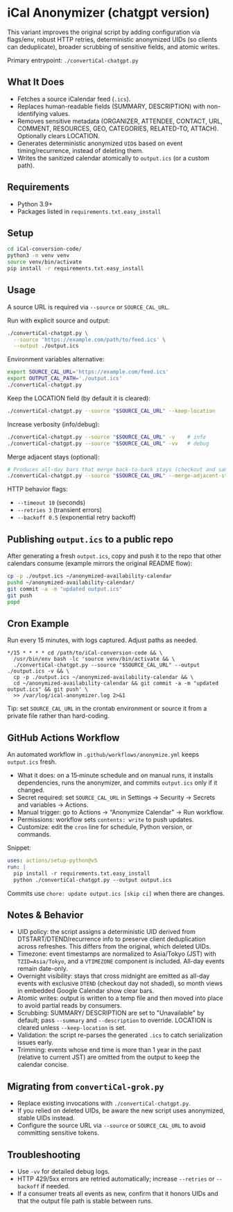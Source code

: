 # iCal Anonymizer (chatgpt version)

This variant improves the original script by adding configuration via flags/env, robust HTTP retries, deterministic anonymized UIDs (so clients can deduplicate), broader scrubbing of sensitive fields, and atomic writes.

Primary entrypoint: `./convertiCal-chatgpt.py`

## What It Does
- Fetches a source iCalendar feed (`.ics`).
- Replaces human-readable fields (SUMMARY, DESCRIPTION) with non-identifying values.
- Removes sensitive metadata (ORGANIZER, ATTENDEE, CONTACT, URL, COMMENT, RESOURCES, GEO, CATEGORIES, RELATED-TO, ATTACH). Optionally clears LOCATION.
- Generates deterministic anonymized `UID`s based on event timing/recurrence, instead of deleting them.
- Writes the sanitized calendar atomically to `output.ics` (or a custom path).

## Requirements
- Python 3.9+
- Packages listed in `requirements.txt.easy_install`

## Setup
```bash
cd iCal-conversion-code/
python3 -m venv venv
source venv/bin/activate
pip install -r requirements.txt.easy_install
```

## Usage
A source URL is required via `--source` or `SOURCE_CAL_URL`.

Run with explicit source and output:
```bash
./convertiCal-chatgpt.py \
  --source 'https://example.com/path/to/feed.ics' \
  --output ./output.ics
```

Environment variables alternative:
```bash
export SOURCE_CAL_URL='https://example.com/feed.ics'
export OUTPUT_CAL_PATH='./output.ics'
./convertiCal-chatgpt.py
```

Keep the LOCATION field (by default it is cleared):
```bash
./convertiCal-chatgpt.py --source "$SOURCE_CAL_URL" --keep-location
```

Increase verbosity (info/debug):
```bash
./convertiCal-chatgpt.py --source "$SOURCE_CAL_URL" -v    # info
./convertiCal-chatgpt.py --source "$SOURCE_CAL_URL" -vv   # debug
```

Merge adjacent stays (optional):
```bash
# Produces all-day bars that merge back-to-back stays (checkout and same-day checkin)
./convertiCal-chatgpt.py --source "$SOURCE_CAL_URL" --merge-adjacent-stays -v
```

HTTP behavior flags:
- `--timeout 10` (seconds)
- `--retries 3` (transient errors)
- `--backoff 0.5` (exponential retry backoff)

## Publishing `output.ics` to a public repo
After generating a fresh `output.ics`, copy and push it to the repo that other calendars consume (example mirrors the original README flow):
```bash
cp -p ./output.ics ~/anonymized-availability-calendar
pushd ~/anonymized-availability-calendar/
git commit -a -m "updated output.ics"
git push
popd
```

## Cron Example
Run every 15 minutes, with logs captured. Adjust paths as needed.
```cron
*/15 * * * * cd /path/to/iCal-conversion-code && \
  /usr/bin/env bash -lc 'source venv/bin/activate && \
  ./convertiCal-chatgpt.py --source "$SOURCE_CAL_URL" --output ./output.ics -v && \
  cp -p ./output.ics ~/anonymized-availability-calendar && \
  cd ~/anonymized-availability-calendar && git commit -a -m "updated output.ics" && git push' \
  >> /var/log/ical-anonymizer.log 2>&1
```

Tip: set `SOURCE_CAL_URL` in the crontab environment or source it from a private file rather than hard-coding.

## GitHub Actions Workflow
An automated workflow in `.github/workflows/anonymize.yml` keeps `output.ics` fresh.

- What it does: on a 15‑minute schedule and on manual runs, it installs dependencies, runs the anonymizer, and commits `output.ics` only if it changed.
- Secret required: set `SOURCE_CAL_URL` in Settings → Security → Secrets and variables → Actions.
- Manual trigger: go to Actions → “Anonymize Calendar” → Run workflow.
- Permissions: workflow sets `contents: write` to push updates.
- Customize: edit the `cron` line for schedule, Python version, or commands.

Snippet:
```yaml
uses: actions/setup-python@v5
run: |
  pip install -r requirements.txt.easy_install
  python ./convertiCal-chatgpt.py --output output.ics
```
Commits use `chore: update output.ics [skip ci]` when there are changes.

## Notes & Behavior
- UID policy: the script assigns a deterministic UID derived from DTSTART/DTEND/recurrence info to preserve client deduplication across refreshes. This differs from the original, which deleted UIDs.
- Timezone: event timestamps are normalized to Asia/Tokyo (JST) with `TZID=Asia/Tokyo`, and a `VTIMEZONE` component is included. All-day events remain date-only.
- Overnight visibility: stays that cross midnight are emitted as all-day events with exclusive `DTEND` (checkout day not shaded), so month views in embedded Google Calendar show clear bars.
- Atomic writes: output is written to a temp file and then moved into place to avoid partial reads by consumers.
- Scrubbing: SUMMARY/ DESCRIPTION are set to "Unavailable" by default; pass `--summary` and `--description` to override. LOCATION is cleared unless `--keep-location` is set.
- Validation: the script re-parses the generated `.ics` to catch serialization issues early.
 - Trimming: events whose end time is more than 1 year in the past (relative to current JST) are omitted from the output to keep the calendar concise.

## Migrating from `convertiCal-grok.py`
- Replace existing invocations with `./convertiCal-chatgpt.py`.
- If you relied on deleted UIDs, be aware the new script uses anonymized, stable UIDs instead.
- Configure the source URL via `--source` or `SOURCE_CAL_URL` to avoid committing sensitive tokens.

## Troubleshooting
- Use `-vv` for detailed debug logs.
- HTTP 429/5xx errors are retried automatically; increase `--retries` or `--backoff` if needed.
- If a consumer treats all events as new, confirm that it honors UIDs and that the output file path is stable between runs.
